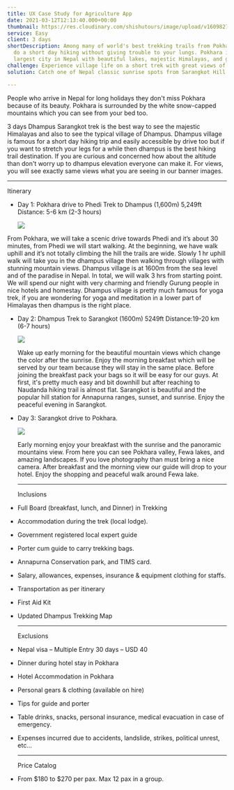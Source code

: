 ```yaml
---
title: UX Case Study for Agriculture App
date: 2021-03-12T12:13:40.000+00:00
thumbnail: https://res.cloudinary.com/shishutours/image/upload/v1609827155/Sarangkot%2C%20Pokhara%2033700%2C%20Nepal.jpg
service: Easy
client: 3 days
shortDescription: Among many of world's best trekking trails from Pokhara, you can
  do a short day hiking without giving trouble to your lungs. Pokhara is one of the
  largest city in Nepal with beautiful lakes, majestic Himalayas, and greenery hills
challenge: Experience village life on a short trek with great views of the Annapurnas
solution: Catch one of Nepal classic sunrise spots from Sarangkot Hill

---
```

People who arrive in Nepal for long holidays they don't miss Pokhara because of its beauty. Pokhara is surrounded by the white snow-capped mountains which you can see from your bed too.

3 days Dhampus Sarangkot trek is the best way to see the majestic Himalayas and also to see the typical village of Dhampus. Dhampus village is famous for a short day hiking trip and easily accessible by drive too but if you want to stretch your legs for a while then dhampus is the best hiking trail destination. If you are curious and concerned how about the altitude than don't worry up to dhampus elevation everyone can make it. For views, you will see exactly same views what you are seeing in our banner images.

***

Itinerary

* Day 1: Pokhara drive to Phedi Trek to Dhampus (1,600m) 5,249ft Distance: 5-6 km (2-3 hours)

  ![](https://res.cloudinary.com/shishutours/image/upload/v1609827578/World%20Peace%20Pagoda%20Access%202nd%20Rd%2C%20Pokhara%2033700%2C%20Nepal%2C%20Pokhara.jpg)

From Pokhara, we will take a scenic drive towards Phedi and it’s about 30 minutes, from Phedi we will start walking. At the beginning, we have walk uphill and it’s not totally climbing the hill the trails are wide. Slowly 1 hr uphill walk will take you in the dhampus village then walking through villages with stunning mountain views. Dhampus village is at 1600m from the sea level and of the paradise in Nepal. In total, we will walk 3 hrs from starting point. We will spend our night with very charming and friendly Gurung people in nice hotels and homestay. Dhampus village is pretty much famous for yoga trek, if you are wondering for yoga and meditation in a lower part of Himalayas then dhampus is the right place.

* Day 2: Dhampus Trek to Sarangkot (1600m) 5249ft Distance:19-20 km (6-7 hours)

  ![](https://res.cloudinary.com/shishutours/image/upload/v1609827725/World%20Peace%20Pagoda%20Access%202nd%20Road%2C%20Pokhara%2C%20Nepal2.jpg)

  Wake up early morning for the beautiful mountain views which change the color after the sunrise. Enjoy the morning breakfast which will be served by our team because they will stay in the same place. Before joining the breakfast pack your bags so it will be easy for our guys. At first, it's pretty much easy and bit downhill but after reaching to Naudanda hiking trail is almost flat. Sarangkot is beautiful and the popular hill station for Annapurna ranges, sunset, and sunrise. Enjoy the peaceful evening in Sarangkot.
* Day 3: Sarangkot drive to Pokhara.

  ![](https://res.cloudinary.com/shishutours/image/upload/v1609827855/Phewa%20Lake%2C%20Pokhara%2C%20Nepal2.jpg)

  Early morning enjoy your breakfast with the sunrise and the panoramic mountains view. From here you can see Pokhara valley, Fewa lakes, and amazing landscapes. If you love photography than must bring a nice camera. After breakfast and the morning view our guide will drop to your hotel. Enjoy the shopping and peaceful walk around Fewa lake.

  ***

  Inclusions
* Full Board (breakfast, lunch, and Dinner) in Trekking
* Accommodation during the trek (local lodge).
* Government registered local expert guide
* Porter cum guide to carry trekking bags.
* Annapurna Conservation park, and TIMS card.
* Salary, allowances, expenses, insurance & equipment clothing for staffs.
* Transportation as per itinerary
* First Aid Kit
* Updated Dhampus Trekking Map

  ***

  Exclusions
* Nepal visa – Multiple Entry 30 days – USD 40
* Dinner during hotel stay in Pokhara
* Hotel Accommodation in Pokhara
* Personal gears & clothing (available on hire)
* Tips for guide and porter
* Table drinks, snacks, personal insurance, medical evacuation in case of emergency.
* Expenses incurred due to accidents, landslide, strikes, political unrest, etc…

  ***

  Price Catalog
* From $180 to $270 per pax. Max 12 pax in a group.
